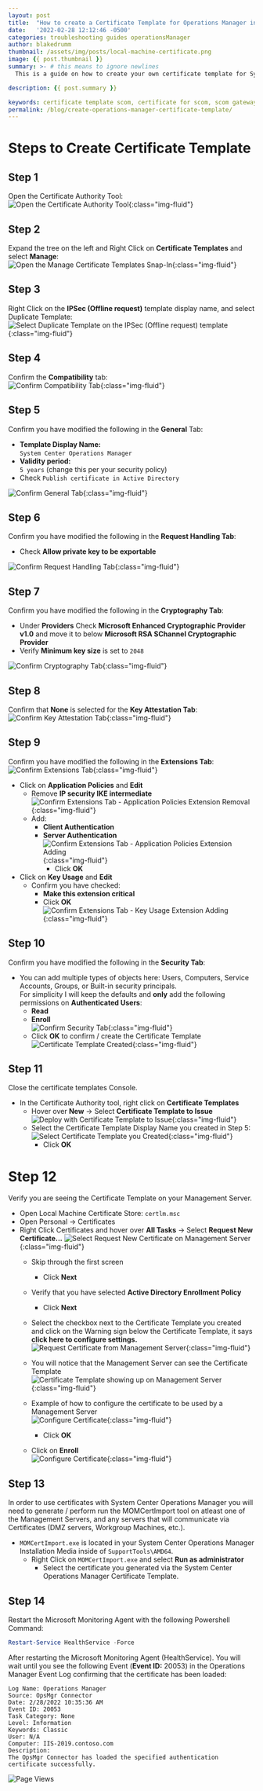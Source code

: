 ```yaml
---
layout: post
title:  "How to create a Certificate Template for Operations Manager in the Certificate Authority"
date:   '2022-02-28 12:12:46 -0500'
categories: troubleshooting guides operationsManager
author: blakedrumm
thumbnail: /assets/img/posts/local-machine-certificate.png
image: {{ post.thumbnail }}
summary: >- # this means to ignore newlines
  This is a guide on how to create your own certificate template for System Center Operations Manager on the Certificate Authority server.

description: {{ post.summary }}

keywords: certificate template scom, certificate for scom, scom gateway certificate, scom agent certificate, scom workgroup certificate, how to create scom certificate, How to monitor untrusted servers in SCOM, How do I create a SCOM client certificate
permalink: /blog/create-operations-manager-certificate-template/
---
```

# Steps to Create Certificate Template
## Step 1
Open the Certificate Authority Tool: \
![Open the Certificate Authority Tool](/assets/img/posts/certificate-authority-template-guide/step-1.png){:class="img-fluid"}

## Step 2
Expand the tree on the left and Right Click on **Certificate Templates** and select **Manage**: \
![Open the Manage Certificate Templates Snap-In](/assets/img/posts/certificate-authority-template-guide/step-2.png){:class="img-fluid"}

## Step 3
Right Click on the **IPSec (Offline request)** template display name, and select Duplicate Template: \
![Select Duplicate Template on the IPSec (Offline request) template](/assets/img/posts/certificate-authority-template-guide/step-3.png){:class="img-fluid"}

## Step 4
Confirm the **Compatibility** tab: \
![Confirm Compatibility Tab](/assets/img/posts/certificate-authority-template-guide/step-4.png){:class="img-fluid"}

## Step 5
Confirm you have modified the following in the **General** Tab:
 - **Template Display Name:** \
   `System Center Operations Manager`
 - **Validity period:** \
   `5 years` (change this per your security policy)
 - Check `Publish certificate in Active Directory`

![Confirm General Tab](/assets/img/posts/certificate-authority-template-guide/step-5.png){:class="img-fluid"}

## Step 6
Confirm you have modified the following in the **Request Handling Tab**:
 - Check **Allow private key to be exportable**

![Confirm Request Handling Tab](/assets/img/posts/certificate-authority-template-guide/step-6.png){:class="img-fluid"}

## Step 7
Confirm you have modified the following in the **Cryptography Tab**: 
  - Under **Providers** Check **Microsoft Enhanced Cryptographic Provider v1.0** and move it to below **Microsoft RSA SChannel Cryptographic Provider**
  - Verify **Minimum key size** is set to `2048`

![Confirm Cryptography Tab](/assets/img/posts/certificate-authority-template-guide/step-7.png){:class="img-fluid"}

## Step 8
Confirm that **None** is selected for the **Key Attestation Tab**: \
![Confirm Key Attestation Tab](/assets/img/posts/certificate-authority-template-guide/step-8.png){:class="img-fluid"}

## Step 9
Confirm you have modified the following in the **Extensions Tab**:
![Confirm Extensions Tab](/assets/img/posts/certificate-authority-template-guide/step-9.png){:class="img-fluid"}

  - Click on **Application Policies** and **Edit**
    - Remove **IP security IKE intermediate** \
    ![Confirm Extensions Tab - Application Policies Extension Removal](/assets/img/posts/certificate-authority-template-guide/step-9-1.png){:class="img-fluid"}
    - Add:
      - **Client Authentication**
      - **Server Authentication** \
    ![Confirm Extensions Tab - Application Policies Extension Adding](/assets/img/posts/certificate-authority-template-guide/step-9-2.png){:class="img-fluid"}
        - Click **OK**
  - Click on **Key Usage** and **Edit**
    - Confirm you have checked:
      -  **Make this extension critical**
      - Click **OK** \
    ![Confirm Extensions Tab - Key Usage Extension Adding](/assets/img/posts/certificate-authority-template-guide/step-9-3.png){:class="img-fluid"}

## Step 10
Confirm you have modified the following in the **Security Tab**:
  - You can add multiple types of objects here: Users, Computers, Service Accounts, Groups, or Built-in security principals. \
  For simplicity I will keep the defaults and **only** add the following permissions on **Authenticated Users**:
    -  **Read**
    -  **Enroll** \
    ![Confirm Security Tab](/assets/img/posts/certificate-authority-template-guide/step-10.png){:class="img-fluid"}
      - Click **OK** to confirm / create the Certificate Template \
      ![Certificate Template Created](/assets/img/posts/certificate-authority-template-guide/step-10-1.png){:class="img-fluid"}

## Step 11
Close the certificate templates Console.
 - In the Certificate Authority tool, right click on **Certificate Templates**
   - Hover over **New** -> Select **Certificate Template to Issue**
  ![Deploy with Certificate Template to Issue](/assets/img/posts/certificate-authority-template-guide/step-11.png){:class="img-fluid"}
   - Select the Certificate Template Display Name you created in Step 5:
  ![Select Certificate Template you Created](/assets/img/posts/certificate-authority-template-guide/step-11-1.png){:class="img-fluid"}
     - Click **OK**

# Step 12
Verify you are seeing the Certificate Template on your Management Server.
  - Open Local Machine Certificate Store: `certlm.msc`
  - Open Personal -> Certificates
  - Right Click Certificates and hover over **All Tasks** -> Select **Request New Certificate...**
  ![Select Request New Certificate on Management Server](/assets/img/posts/certificate-authority-template-guide/step-12.png){:class="img-fluid"}
    - Skip through the first screen
      - Click **Next**
    - Verify that you have selected **Active Directory Enrollment Policy**
      - Click **Next**
    - Select the checkbox  next to the Certificate Template you created and click on the Warning sign below the Certificate Template, it says **click here to configure settings.**
    ![Request Certificate from Management Server](/assets/img/posts/certificate-authority-template-guide/step-12.png){:class="img-fluid"}

    - You will notice that the Management Server can see the Certificate Template \
    ![Certificate Template showing up on Management Server](/assets/img/posts/certificate-authority-template-guide/step-12-1.png){:class="img-fluid"}

    - Example of how to configure the certificate to be used by a Management Server \
    ![Configure Certificate](/assets/img/posts/certificate-authority-template-guide/step-12-2.png){:class="img-fluid"}
      - Click **OK**

    - Click on **Enroll** \
    ![Configure Certificate](/assets/img/posts/certificate-authority-template-guide/step-12-3.png){:class="img-fluid"}

## Step 13
In order to use certificates with System Center Operations Manager you will need to generate / perform run the MOMCertImport tool on atleast one of the Management Servers, and any servers that will communicate via Certificates (DMZ servers, Workgroup Machines, etc.).
  - `MOMCertImport.exe` is located in your System Center Operations Manager Installation Media inside of `SupportTools\AMD64`.
    - Right Click on `MOMCertImport.exe` and select **Run as administrator**
      - Select the certificate you generated via the System Center Operations Manager Certificate Template.

## Step 14
Restart the Microsoft Monitoring Agent with the following Powershell Command:
```powershell
Restart-Service HealthService -Force
```

After restarting the Microsoft Monitoring Agent (HealthService). You will wait until you see the following Event (**Event ID:** 20053) in the Operations Manager Event Log confirming that the certificate has been loaded:
```
Log Name: Operations Manager
Source: OpsMgr Connector
Date: 2/28/2022 10:35:36 AM
Event ID: 20053
Task Category: None
Level: Information
Keywords: Classic
User: N/A
Computer: IIS-2019.contoso.com
Description:
The OpsMgr Connector has loaded the specified authentication certificate successfully.
```

![Page Views](https://counter.blakedrumm.com/count/tag.svg?url=blakedrumm.com/blog/create-operations-manager-certificate-template/)

<!--
Having trouble with Pages? Check out our [documentation](https://docs.github.com/categories/github-pages-basics/) or [contact support](https://support.github.com/contact) and we’ll help you sort it out.
-->
